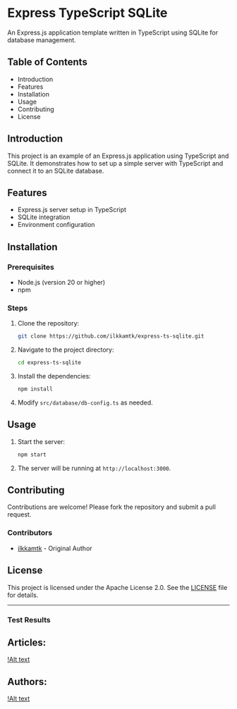 # Express TypeScript SQLite

An Express.js application template written in TypeScript using SQLite for database management.

## Table of Contents

- Introduction
- Features
- Installation
- Usage
- Contributing
- License

## Introduction

This project is an example of an Express.js application using TypeScript and SQLite. It demonstrates how to set up a simple server with TypeScript and connect it to an SQLite database.

## Features

- Express.js server setup in TypeScript
- SQLite integration
- Environment configuration

## Installation

### Prerequisites

- Node.js (version 20 or higher)
- npm

### Steps

1. Clone the repository:

   ```bash
   git clone https://github.com/ilkkamtk/express-ts-sqlite.git
   ```

2. Navigate to the project directory:

   ```bash
   cd express-ts-sqlite
   ```

3. Install the dependencies:

   ```bash
   npm install
   ```

4. Modify `src/database/db-config.ts` as needed.

## Usage

1. Start the server:

   ```bash
   npm start
   ```

2. The server will be running at `http://localhost:3000`.

## Contributing

Contributions are welcome! Please fork the repository and submit a pull request.

### Contributors

- [ilkkamtk](https://github.com/ilkkamtk) - Original Author

## License

This project is licensed under the Apache License 2.0. See the [LICENSE](https://github.com/ilkkamtk/express-ts-sqlite/blob/main/LICENSE) file for details.

---

### Test Results

## Articles:
[!Alt text](img/test_result-articles.png "Articles endpoint test results")

## Authors:
[!Alt text](img/test_result-authors.png "Authors endpoint test results")
